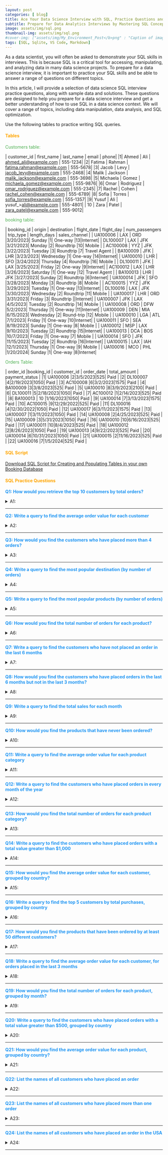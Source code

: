 ```yaml
---
layout: post
categories: [ blog]
title: Ace Your Data Science Interview with SQL, Practice Questions and Tips
subtitle: Prepare for Data Analytics Interviews by Mastering SQL Concepts and Sample Questions!
image: assets/img/sql.png
thumbnail-img: assets/img/sql.png
#cover-img: ["assets/img/My_Environment_Post</b>png" : "Caption of image", "assets/img/My_Environment_Post</b>png" : "Caption of image"]
tags: [SQL, Sqlite, VS Code, Markdown]
---
```

<style>
r { color: #FF5733 } /* bright orange-red */
o { color: #FFA500 } /* orange */
g { color: #4CAF50 } /* green */
b { color: #2196F3 } /* blue */
table { font-size: 11px; }
details { font-size: 14px; }
</style>
<!--- -------Introduction-------- --->
As a data scientist, you will often be asked to demonstrate your SQL skills in interviews. This is because SQL is a critical tool for accessing, manipulating, and analyzing data in many data science projects. To prepare for a data science interview, it is important to practice your SQL skills and be able to answer a range of questions on different topics.

In this article, I will provide a selection of data science SQL interview practice questions, along with sample data and solutions. These questions are designed to help you prepare for a data science interview and get a better understanding of how to use SQL in a data science context. We will cover a range of topics, including data manipulation, data analysis, and SQL optimization.

Use the following tables to practice writing SQL queries.  

#### <o>Tables</o>  


<g>Customers table:</g>  


| customer_id | first_name | last_name | email | phone|
|1| Ahmed | Ali | ahmed_ali@example.com | 555-1234|
|2| Fatima | Rahman | fatima.rahman@example.com | 555-5678|
|3| Jacob | Levy | jacob_levy@example.com | 555-2468|
|4| Malik | Jackson | malik_jackson@example.com | 555-3698|
|5| Michaela | Gomez | michaela_gomez@example.com | 555-9876|
|6| Omar | Rodriguez | omar_rodriguez@example.com | 555-2345|
|7| Rachel | Cohen | rachel_cohen@example.com | 555-6789|
|8| Sofia | Torres | sofia_torres@example.com | 555-1357|
|9| Yusuf | Ali | yusuf_>ali@example.com | 555-4801|
| 10 | Zara | Patel | zara_patel@example.com | 555-9012|



<g>booking table:</g>  


| booking_id | origin | destination | flight_date | flight_day | num_passengers | trip_type | length_days | sales_channel |
| UA100006 | LAX | ORD |3/20/2023| Sunday |1| One-way |13|Internet|
| DL100007 | LAX | JFK |3/21/2023| Monday |2| Roundtrip |10| Mobile |
| AC100008 | YYZ | JFK |3/22/2023| Tuesday |3| Roundtrip |7| Travel Agent |
| BA100009 | JFK | LHR |3/23/2023| Wednesday |1| One-way |14|Internet|
| UA100010 | LHR | SFO |3/24/2023| Thursday |4| Roundtrip |16| Mobile |
| DL100011 | JFK | LAX |3/25/2023| Friday |2| One-way |9|Internet|
| AC100012 | LAX | LHR |3/26/2023| Saturday |1| One-way |12| Travel Agent |
| BA100013 | LHR | JFK |3/27/2023| Sunday |2| Roundtrip |6|Internet|
| UA100014 | JFK | SFO |3/28/2023| Monday |3| Roundtrip |8| Mobile |
| AC100015 | YYZ | JFK |3/29/2023| Tuesday |1| One-way |13|Internet|
| DL100016 | LAX | JFK |3/30/2023| Wednesday |2| Roundtrip |11| Mobile |
| UA100017 | LHR | ORD |3/31/2023| Friday |3| Roundtrip ||Internet|
| UA100007 | JFK | LAX |4/5/2023| Tuesday |2| Roundtrip |14| Mobile |
| UA100008 | ORD | DFW |5/2/2023| Thursday |1| One-way |11|Internet|
| UA100009 | DEN | MIA |6/15/2023| Wednesday |2| Round-trip |12| Mobile |
| UA100010 | LGA | ATL |7/1/2023| Friday |1| One-way |10|Internet|
| UA100011 | SFO | SEA |8/19/2023| Sunday |1| One-way |8| Mobile |
| UA100012 | MSP | LAX |9/10/2023| Tuesday |2| Roundtrip |15|Internet|
| UA100013 | DCA | BOS |10/7/2023| Friday |1| One-way |7| Mobile |
| UA100014 | SFO | JFK |11/15/2023| Tuesday |2| Roundtrip |16|Internet|
| UA100015 | LAX | IAH |12/1/2023| Thursday |1| One-way |9| Mobile |
| UA100016 | MCO | PHL |1/20/2024| Sunday |1| One-way |8|Internet|



<g>Orders Table:</g>  


| order_id |booking_id | customer_id | order_date | total_amount | payment_status |
|1| UA100006 |2|3/5/2023|525| Paid |
|2| DL100007 |4|2/19/2023|1050| Paid |
|3| AC100008 |6|3/2/2023|1575| Paid |
|4| BA100009 |3|3/8/2023|525| Paid |
|5| UA100010 |8|3/9/2023|2100| Paid |
|6| DL100011 |5|2/18/2023|1050| Paid |
|7| AC100012 |1|2/14/2023|525| Paid |
|8| BA100013 | 10 |1/16/2023|1050| Paid |
|9| UA100014 |7|3/13/2023|1575| Paid |
|10| AC100015 |9|12/29/2022|525| Paid |
|11| DL100016 |4|12/30/2022|1050| Paid |
|12| UA100017 |6|3/11/2023|1575| Paid |
|13| UA100007 |1|3/11/2023|1050| Paid |
|14| UA100008 |2|4/25/2023|525| Paid |
|15| UA100009 |3|5/31/2023|1050| Paid |
|16| UA100010 |10|6/16/2023|525| Paid |
|17| UA100011 |10|8/4/2023|525| Paid |
|18| UA100012 |2|8/26/2023|1050| Paid |
|19| UA100013 |4|9/22/2023|525| Paid |
|20| UA100014 |6|10/31/2023|1050| Paid |
|21| UA100015 |2|11/16/2023|525| Paid |
|22| UA100016 |7|1/5/2024|525| Paid |


#### <o>SQL Script</o>  


[Download SQL Script for Creating and Populating Tables in your own Booking Database](https://nestquest.com/assets/Datasets/create_tables.sql)



#### <o>SQL Practice Questions</o>  


<b> Q1: How would you retrieve the top 10 customers by total orders?</b>
<details>
  <summary>A1:</summary>
  SELECT * FROM Customers WHERE Country = 'USA';
</details>

---

<b> Q2: Write a query to find the average order value for each customer</b>
<details>
  <summary>A2:</summary>
  SELECT * FROM Customers WHERE Country = 'USA';
</details>

---

<b> Q3: How would you find the customers who have placed more than 4 orders?</b>
<details>
  <summary>A3:</summary>
  SELECT * FROM Customers WHERE Country = 'USA';
</details>

---

<b> Q4: Write a query to find the most popular destination (by number of orders)</b>
<details>
  <summary>A4:</summary>
  SELECT * FROM Customers WHERE Country = 'USA';
</details>

---

<b> Q5: Write a query to find the most popular products (by number of orders)</b>

<details>
  <summary>A5:</summary>
  SELECT * FROM Customers WHERE Country = 'USA';
</details>

---

<b> Q6: How would you find the total number of orders for each product?</b>

<details>
  <summary>A6:</summary>
  SELECT * FROM Customers WHERE Country = 'USA';
</details>

---

<b> Q7: Write a query to find the customers who have not placed an order in the last 6 months</b>

<details>
  <summary>A7:</summary>
  SELECT * FROM Customers WHERE Country = 'USA';
</details>

---

<b> Q8: How would you find the customers who have placed orders in the last 6 months but not in the last 3 months?</b>

<details>
  <summary>A8:</summary>
  SELECT * FROM Customers WHERE Country = 'USA';
</details>

---

<b> Q9: Write a query to find the total sales for each month</b>

<details>
  <summary>A9:</summary>
  SELECT * FROM Customers WHERE Country = 'USA';
</details>

---

<b> Q10: How would you find the products that have never been ordered?</b>

<details>
  <summary>A10:</summary>
  SELECT * FROM Customers WHERE Country = 'USA';
</details>

---

<b> Q11: Write a query to find the average order value for each product category</b>

<details>
  <summary>A11:</summary>
  SELECT * FROM Customers WHERE Country = 'USA';
</details>

---

<b> Q12: Write a query to find the customers who have placed orders in every month of the year</b>

<details>
  <summary>A12:</summary>
  SELECT * FROM Customers WHERE Country = 'USA';
</details>

---

<b> Q13: How would you find the total number of orders for each product category?</b>

<details>
  <summary>A13:</summary>
  SELECT * FROM Customers WHERE Country = 'USA';
</details>

---

<b> Q14: Write a query to find the customers who have placed orders with a total value greater than $1,000</b>

<details>
  <summary>A14:</summary>
  SELECT * FROM Customers WHERE Country = 'USA';
</details>

---

<b> Q15: How would you find the average order value for each customer, grouped by country?</b>

<details>
  <summary>A15:</summary>
  SELECT * FROM Customers WHERE Country = 'USA';
</details>

---

<b> Q16: Write a query to find the top 5 customers by total purchases, grouped by country</b>

<details>
  <summary>A16:</summary>
  SELECT * FROM Customers WHERE Country = 'USA';
</details>

---

<b> Q17: How would you find the products that have been ordered by at least 50 different customers?</b>

<details>
  <summary>A17:</summary>
  SELECT * FROM Customers WHERE Country = 'USA';
</details>

---

<b> Q18: Write a query to find the average order value for each customer, for orders placed in the last 3 months</b>

<details>
  <summary>A18:</summary>
  SELECT * FROM Customers WHERE Country = 'USA';
</details>

---

<b> Q19: How would you find the total number of orders for each product, grouped by month?</b>

<details>
  <summary>A19:</summary>
  SELECT * FROM Customers WHERE Country = 'USA';
</details>

---

<b> Q20: Write a query to find the customers who have placed orders with a total value greater than $500, grouped by country</b>

<details>
  <summary>A20:</summary>
  SELECT * FROM Customers WHERE Country = 'USA';
</details>

---

<b> Q21: How would you find the average order value for each product, grouped by country?</b>

<details>
  <summary>A21:</summary>
  SELECT * FROM Customers WHERE Country = 'USA';
</details>

---

<b> Q22: List the names of all customers who have placed an order</b>

<details>
  <summary>A22:</summary>
  SELECT * FROM Customers WHERE Country = 'USA';
</details>

---

<b> Q23: List the names of all customers who have placed more than one order</b>

<details>
  <summary>A23:</summary>
  SELECT * FROM Customers WHERE Country = 'USA';
</details>

---

<b> Q24: List the names of all customers who have placed an order in the USA</b>

<details>
  <summary>A24:</summary>
  SELECT * FROM Customers WHERE Country = 'USA';
</details>

---
